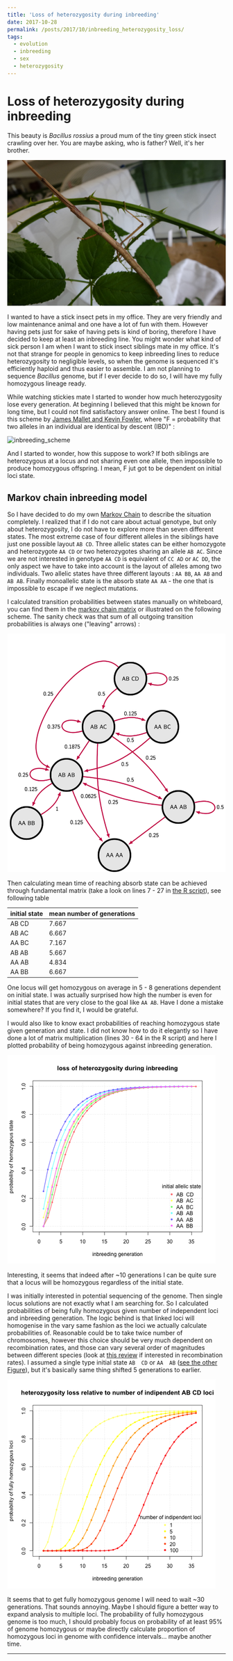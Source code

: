 ```yaml
---
title: 'Loss of heterozygosity during inbreeding'
date: 2017-10-28
permalink: /posts/2017/10/inbreeding_heterozygosity_loss/
tags:
  - evolution
  - inbreeding
  - sex
  - heterozygosity
---
```




# Loss of heterozygosity during inbreeding

This beauty is _Bacillus rossius_ a proud mum of the tiny green stick insect crawling over her. You are maybe asking, who is father? Well, it's her brother.

![bacillus_rossius](https://raw.githubusercontent.com/KamilSJaron/inbreeding_heterozygosity_loss/master/figures/bacillus_rossius_mum_with_baby.jpg)

I wanted to have a stick insect pets in my office.
They are very friendly and low maintenance animal and one have a lot of fun with them.
However having pets just for sake of having pets is kind of boring,
therefore I have decided to keep at least an inbreeding line.
You might wonder what kind of sick person I am when I want to stick insect siblings mate in my office.
It's not that strange for people in genomics to keep inbreeding lines to reduce heterozygosity to negligible levels, so when the genome is sequenced it's efficiently haploid and thus easier to assemble.
I am not planning to sequence _Bacillus_ genome, but if I ever decide to do so, I will have my fully homozygous lineage ready.

While watching stickies mate I started to wonder how much heterozygosity lose every generation.
At beginning I believed that this might be known for long time, but I could not find satisfactory answer online. The best I found is this scheme by [James Mallet and Kevin Fowler](http://www.ucl.ac.uk/~ucbhdjm/courses/b242/InbrDrift/InbrDrift.html), where "F = probability that two alleles in an individual are identical by descent (IBD)" :

![inbreeding_scheme](http://www.ucl.ac.uk/~ucbhdjm/courses/b242/InbrDrift/inbr.gif)

And I started to wonder, how this suppose to work? If both siblings are heterozygous at a locus and not sharing even one allele, then impossible to produce homozygous offspring. I mean, F jut got to be dependent on initial loci state.

## Markov chain inbreeding model

So I have decided to do my own [Markov Chain](https://en.wikipedia.org/wiki/Markov_chain) to describe the situation completely. I realized that if I do not care about actual genotype, but only about heterozygosity, I do not have to explore more than seven different states. The most extreme case of four different alleles in the siblings have just one possible layout `AB CD`. Three allelic states can be either homozygote and heterozygote `AA CD` or two heterozygotes sharing an allele `AB AC`. Since we are not interested in genotype `AA CD` is equivalent of `CC AD` or `AC DD`, the only aspect we have to take into account is the layout of alleles among two individuals. Two allelic states have three different layouts : `AA BB`, `AA AB` and `AB AB`. Finally monoallelic state is the absorb state `AA AA` - the one that is impossible to escape if we neglect mutations.

I calculated transition probabilities between states manually on whiteboard, you can find them in the [markov chain matrix](https://github.com/KamilSJaron/inbreeding_heterozygosity_loss/blob/master/data/inbreeding_mc.tsv) or illustrated on the following scheme. The sanity check was that sum of all outgoing transition probabilities is always one ("leaving" arrows) :

![mc_scheme](https://raw.githubusercontent.com/KamilSJaron/inbreeding_heterozygosity_loss/master/figures/markov_chain_scheme.png)

Then calculating mean time of reaching absorb state can be achieved through fundamental matrix (take a look on lines 7 - 27 in [the R script](https://github.com/KamilSJaron/inbreeding_heterozygosity_loss/blob/master/mc_analysis.R)), see following table

| initial state  |  mean number of generations  |
| -------------- | ---------------------------- |
|     AB  CD     |         7.667                |
|     AB  AC     |         6.667                |
|     AA  BC     |         7.167                |
|     AB  AB     |         5.667                |
|     AA  AB     |         4.834                |
|     AA  BB     |         6.667                |

One locus will get homozygous on average in 5 - 8 generations dependent on initial state. I was actually surprised how high the number is even for initial states that are very close to the goal like `AA AB`. Have I done a mistake somewhere? If you find it, I would be grateful.

I would also like to know exact probabilities of reaching homozygous state given generation and state. I did not know how to do it elegantly so I have done a lot of matrix multiplication (lines 30 - 64 in the R script) and here I plotted probability of being homozygous against inbreeding generation.

![heterozygosity_loss](https://raw.githubusercontent.com/KamilSJaron/inbreeding_heterozygosity_loss/master/figures/heterozigosity_loss_during_inbreeding.png)

Interesting, it seems that indeed after ~10 generations I can be quite sure that a locus will be homozygous regardless of the initial state.

I was initially interested in potential sequencing of the genome. Then single locus solutions are not exactly what I am searching for. So I calculated probabilities of being fully homozygous given number of independent loci and inbreeding generation. The logic behind is that linked loci will homogenise in the vary same fashion as the loci we actually calculate probabilities of. Reasonable could be to take twice number of chromosomes, however this choice should be very much dependent on recombination rates, and those can vary several order of magnitudes between different species (look at [this review](http://rstb.royalsocietypublishing.org/content/372/1736/20160455) if interested in recombination rates). I assumed a single type initial state `AB  CD` or `AA  AB` ([see the other Figure](https://raw.githubusercontent.com/KamilSJaron/inbreeding_heterozygosity_loss/master/figures/heterozigosity_loss_num_of_AAAB_loci.png)), but it's basically same thing shifted 5 generations to earlier.

![heterozygosity_loss_vs_loci](https://raw.githubusercontent.com/KamilSJaron/inbreeding_heterozygosity_loss/master/figures/heterozigosity_loss_num_of_ABCD_loci.png)

It seems that to get fully homozygous genome I will need to wait ~30 generations. That sounds annoying. Maybe I should figure a better way to expand analysis to multiple loci. The probability of fully homozygous genome is too much, I should probably focus on probability of at least 95% of genome homozygous or maybe directly calculate proportion of homozygous loci in genome with confidence intervals... maybe another time.

------
